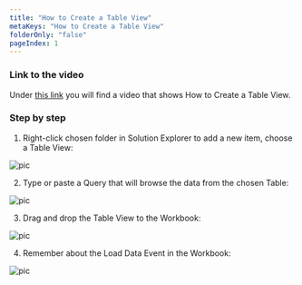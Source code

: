 ```yaml
---
title: "How to Create a Table View"
metaKeys: "How to Create a Table View"
folderOnly: "false"
pageIndex: 1
---
```




### Link to the video

Under [this link](https://profitbasedocs.blob.core.windows.net/videos/Table%20View%20-%20Basics.mp4) you will find a video that shows How to Create a Table View. 
<br/>

### Step by step

1. Right-click chosen folder in Solution Explorer to add a new item, choose a Table View:

![pic](https://profitbasedocs.blob.core.windows.net/images/HTtviev%20(1).png)

2. Type or paste a Query that will browse the data from the chosen Table:

![pic](https://profitbasedocs.blob.core.windows.net/images/HTtviev%20(2).png)

3. Drag and drop the Table View to the Workbook:

![pic](https://profitbasedocs.blob.core.windows.net/images/HTtviev%20(3).png)

4. Remember about the Load Data Event in the Workbook:

![pic](https://profitbasedocs.blob.core.windows.net/images/HTtviev%20(4).png)